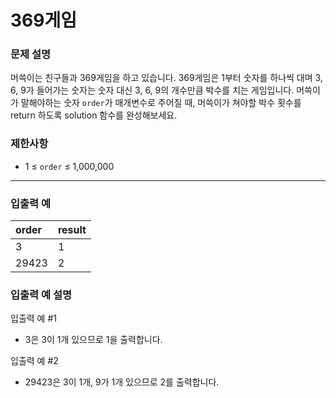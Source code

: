 # 369게임

### 문제 설명

머쓱이는 친구들과 369게임을 하고 있습니다. 369게임은 1부터 숫자를 하나씩 대며 3, 6, 9가 들어가는 숫자는 숫자 대신 3, 6, 9의 개수만큼 박수를 치는 게임입니다. 머쓱이가 말해야하는 숫자 `order`가 매개변수로 주어질 때, 머쓱이가 쳐야할 박수 횟수를 return 하도록 solution 함수를 완성해보세요.

### 제한사항
- 1 ≤ `order` ≤ 1,000,000

---

### 입출력 예
|order|result|
|:---|:---|
|3|1|
|29423|2|

### 입출력 예 설명
입출력 예 #1
- 3은 3이 1개 있으므로 1을 출력합니다.

입출력 예 #2
- 29423은 3이 1개, 9가 1개 있으므로 2를 출력합니다.
